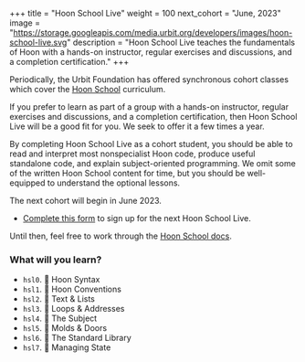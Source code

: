 +++
title = "Hoon School Live"
weight = 100
next_cohort = "June, 2023"
image = "https://storage.googleapis.com/media.urbit.org/developers/images/hoon-school-live.svg"
description = "Hoon School Live teaches the fundamentals of Hoon with a hands-on instructor, regular exercises and discussions, and a completion certification."
+++

Periodically, the Urbit Foundation has offered synchronous cohort classes which
cover the [Hoon School](/guides/core/hoon-school) curriculum.

If you prefer to learn as part of a group with a hands-on instructor, regular
exercises and discussions, and a completion certification, then Hoon School Live
will be a good fit for you.  We seek to offer it a few times a year.

By completing Hoon School Live as a cohort student, you should be able to read and
interpret most nonspecialist Hoon code, produce useful standalone code, and
explain subject-oriented programming.  We omit some of the written Hoon School
content for time, but you should be well-equipped to understand the optional
lessons.

The next cohort will begin in June 2023.

- [Complete this form](https://forms.gle/kgiPckuHaVtJng9r5) to sign up for the next Hoon School Live.

Until then, feel free to work through the [Hoon School
docs](/guides/core/hoon-school).


###  What will you learn?

-   `hsl0`. 🌺 Hoon Syntax
-   `hsl1`. 🌿 Hoon Conventions
-   `hsl2`. 🌵 Text & Lists
-   `hsl3`. 🌳 Loops & Addresses
-   `hsl4`. 🌻 The Subject
-   `hsl5`. 🍁 Molds & Doors
-   `hsl6`. 🌹 The Standard Library
-   `hsl7`. 🌲 Managing State

